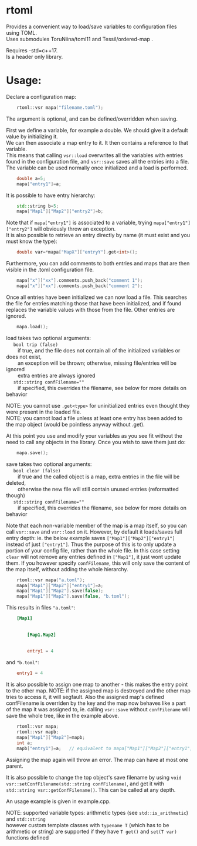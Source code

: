 # rtoml 

Provides a convenient way to load/save variables to configuration files using TOML.  
Uses submodules ToruNiina/toml11 and Tessil/ordered-map .

Requires -std=c++17.  
Is a header only library.  

# Usage:

Declare a configuration map:  
~~~cpp
    rtoml::vsr mapa("filename.toml");
~~~
The argument is optional, and can be defined/overridden when saving.

First we define a variable, for example a double. We should give it a default value by initializing it.  
We can then associate a map entry to it. It then contains a reference to that variable.  
This means that calling `vsr::load` overwrites all the variables with entries found in the configuration file, and `vsr::save` saves all the entries into a file.  
The variable can be used normally once initialized and a load is performed.
~~~cpp
    double a=5;
    mapa["entry1"]=a;
~~~
It is possible to have entry hierarchy:
~~~cpp
    std::string b=5;
    mapa["Map1"]["Map2"]["entry2"]=b;
~~~
Note that if `mapa["entry1"]` is associated to a variable, trying `mapa["entry1"]["entry2"]` will obviously throw an exception.  
It is also possible to retrieve an entry directly by name (it must exist and you must know the type):
~~~cpp
    double var=*mapa["MapX"]["entryY"].get<int>();
~~~
Furthermore, you can add comments to both entries and maps that are then visible in the .toml configuration file.
~~~cpp
    mapa["x"]["xx"].comments.push_back("comment 1");
    mapa["x"]["xx"].comments.push_back("comment 2");
~~~

Once all entries have been initialized we can now load a file. This searches the file for entries matching those that have been initialized, and if found replaces the variable values with those from the file. Other entries are ignored.
~~~cpp
    mapa.load();
~~~
load takes two optional arguments:  
&nbsp;&nbsp;&nbsp;&nbsp; `bool trip (false)`  
&nbsp;&nbsp;&nbsp;&nbsp;&nbsp;&nbsp;&nbsp;&nbsp;if true, and the file does not contain all of the initialized variables or does not exist,  
&nbsp;&nbsp;&nbsp;&nbsp;&nbsp;&nbsp;&nbsp;&nbsp;an exception will be thrown; otherwise, missing file/entries will be ignored  
&nbsp;&nbsp;&nbsp;&nbsp;&nbsp;&nbsp;&nbsp;&nbsp;extra entries are always ignored  
&nbsp;&nbsp;&nbsp;&nbsp; `std::string confFilename=""`  
&nbsp;&nbsp;&nbsp;&nbsp;&nbsp;&nbsp;&nbsp;&nbsp;if specified, this overrides the filename, see below for more details on behavior

NOTE: you cannot use `.get<type>` for uninitialized entries even thought they were present in the loaded file.  
NOTE: you cannot load a file unless at least one entry has been added to the map object (would be pointless anyway without .get).

At this point you use and modify your variables as you see fit without the need to call any objects in the library.
Once you wish to save them just do:
~~~cpp
    mapa.save();
~~~
save takes two optional arguments:  
&nbsp;&nbsp;&nbsp;&nbsp; `bool clear (false)`  
&nbsp;&nbsp;&nbsp;&nbsp;&nbsp;&nbsp;&nbsp;&nbsp;if true and the called object is a map, extra entries in the file will be deleted,  
&nbsp;&nbsp;&nbsp;&nbsp;&nbsp;&nbsp;&nbsp;&nbsp;otherwise the new file will still contain unused entries (reformatted though)  
&nbsp;&nbsp;&nbsp;&nbsp; `std::string confFilename=""`  
&nbsp;&nbsp;&nbsp;&nbsp;&nbsp;&nbsp;&nbsp;&nbsp;if specified, this overrides the filename, see below for more details on behavior

Note that each non-variable member of the map is a map itself, so you can call `vsr::save` and `vsr::load` on it. However, by default it loads/saves full entry depth: ie. the below example saves `["Map1"]["Map2"]["entry1"]` instead of just `["entry1"]`. Thus the purpose of this is to only update a portion of your config file, rather than the whole file. In this case setting `clear` will not remove any entries defined in `["Map1"]`, it just wont update them. If you however specify `confFilename`, this will only save the content of the map itself, without adding the whole hierarchy.
~~~cpp
    rtoml::vsr mapa("a.toml");
    mapa["Map1"]["Map2"]["entry1"]=a;
    mapa["Map1"]["Map2"].save(false);
    mapa["Map1"]["Map2"].save(false, "b.toml");
~~~
This results in files `"a.toml"`:
~~~toml
    [Map1]
    
    
        [Map1.Map2]
        
    
        entry1 = 4
~~~
and `"b.toml"`:
~~~toml
    entry1 = 4
~~~

It is also possible to assign one map to another - this makes the entry point to the other map. NOTE: if the assigned map is destroyed and the other map tries to access it, it will segfault. Also the assigned map's defined confFilename is overriden by the key and the map now behaves like a part of the map it was assigned to, ie. calling `vsr::save` without `confFilename` will save the whole tree, like in the example above.
~~~cpp
    rtoml::vsr mapa;
    rtoml::vsr mapb;
    mapa["Map1"]["Map2"]=mapb;
    int a;
    mapb["entry1"]=a;   // equivalent to mapa["Map1"]["Map2"]["entry1"]=a;
~~~
Assigning the map again will throw an error. The map can have at most one parent.  

It is also possible to change the top object's save filename by using `void vsr::setConfFilename(std::string confFilename)`, and get it with `std::string vsr::getConfFilename()`. This can be called at any depth.


An usage example is given in example.cpp.

NOTE: supported variable types: arithmetic types (see `std::is_arithmetic`) and `std::string`  
however custom template classes with `typename T` (which has to be arithmetic or string) are supported if they have `T get()` and `set(T var)` functions defined
